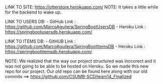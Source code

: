 LINK TO SITE: https://otterstore.herokuapp.com/
NOTE: It takes a little while for the backend to wake up.

LINK TO USERS DB: 
        - GitHub Link : https://github.com/MarcoAguilera/SpringBootUsersDB
        - Heroku Link : https://springbootusersdb.herokuapp.com/

LINK TO ITEMS DB:
        - GitHUB Link : https://github.com/MarcoAguilera/SpringBootItemsDB
        - Heroku Link : https://springbootitemsdb.herokuapp.com/

NOTE: We realized that the way our project structured was inccorect and it was not going to be able to be hosted on Heroku. So we made this new repo for our project. Our old repo can be found here along with our old commits ==> https://github.com/CSUMB-SCD/team14_Finalized 
